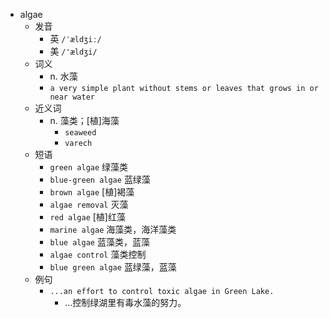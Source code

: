 - algae
  - 发音
    - 英 `/ˈældʒiː/`
    - 美 `/'ældʒi/`
  - 词义
    - n. 水藻
    - `a very simple plant without stems or leaves that grows in or near water`
  - 近义词
    - n. 藻类；[植]海藻
      - `seaweed`
      - `varech`
  - 短语
    - `green algae` 绿藻类 
    - `blue-green algae` 蓝绿藻 
    - `brown algae` [植]褐藻 
    - `algae removal` 灭藻 
    - `red algae` [植]红藻 
    - `marine algae` 海藻类，海洋藻类 
    - `blue algae` 蓝藻类，蓝藻 
    - `algae control` 藻类控制 
    - `blue green algae` 蓝绿藻，蓝藻 
  - 例句
    - `...an effort to control toxic algae in Green Lake.`
      - …控制绿湖里有毒水藻的努力。

